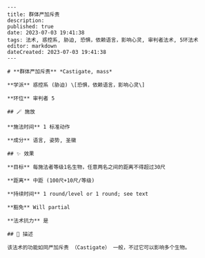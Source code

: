 
    ---
    title: 群体严加斥责
    description: 
    published: true
    date: 2023-07-03 19:41:38
    tags: 法术, 惑控系, 胁迫, 恐惧，依赖语言，影响心灵, 审判者法术, 5环法术
    editor: markdown
    dateCreated: 2023-07-03 19:41:38
    ---

    # **群体严加斥责** *Castigate, mass*

    **学派** 惑控系 (胁迫) \[恐惧，依赖语言，影响心灵\] 

    **环位** 审判者 5

    ## 🪄 施放

    **施法时间** 1 标准动作

    **成分** 语言, 姿势, 圣徽

    ## ✨ 效果 

    **目标** 每施法者等级1名生物，任意两名之间的距离不得超过30尺 

    **距离** 中距 (100尺+10尺/等级)  

    **持续时间** 1 round/level or 1 round; see text 

    **豁免** Will partial

    **法术抗力** 是

    ## 📖 描述

    该法术的功能如同严加斥责 （Castigate） 一般，不过它可以影响多个生物。
    